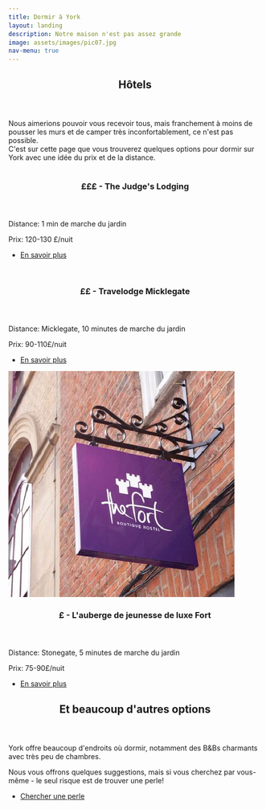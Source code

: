 ```yaml
---
title: Dormir à York
layout: landing
description: Notre maison n'est pas assez grande
image: assets/images/pic07.jpg
nav-menu: true
---
```


<!-- Main -->
<div id="main">

<!-- One -->
<section id="one">
	<div class="inner">
		<header class="major">
			<h2>Hôtels</h2>
		</header>
		Nous aimerions pouvoir vous recevoir tous, mais franchement à moins de pousser les murs et de camper très inconfortablement, ce n'est pas possible.   
    <br/>
    C'est sur cette page que vous trouverez quelques options pour dormir sur York avec une idée du prix et de la distance.
	</div>
</section>

<!-- Two -->
<section id="two" class="spotlights">
	<section>
  		<a target='_blank' rel='noreferrer noopener' href="https://www.thwaites.co.uk/hotels-and-inns/inns/judges-lodging-at-york/#" class="image">
  			<img src="{{site.url}}{{site.baseurl}}/assets/images/judgeslodging.jpg" alt="" data-position="center center" />
  		</a>
  		<div class="content">
  			<div class="inner">
  				<header class="major">
  					<h3>£££ - The Judge's Lodging</h3>
  				</header>
  				<p>Distance: 1 min de marche du jardin</p>
  				<p>Prix: 120-130 £/nuit</p>
  				<ul class="actions">
  					<li><a target='_blank' rel='noreferrer noopener' href="https://www.thwaites.co.uk/hotels-and-inns/inns/judges-lodging-at-york/#" class="button">En savoir plus</a></li>
  				</ul>
  			</div>
  		</div>
  	</section>
	<section>
  		<a target='_blank' rel='noreferrer noopener' href="https://www.travelodge.co.uk/hotels/422/York-Central-Micklegate-hotel" class="image">
  			<img src="assets/images/travelodgemicklegate.jpg" alt="" data-position="top center" />
  		</a>
  		<div class="content">
  			<div class="inner">
  				<header class="major">
  					<h3>££ - Travelodge Micklegate</h3>
  				</header>
  				<p>Distance: Micklegate, 10 minutes de marche du jardin</p>
  				<p>Prix: 90-110£/nuit</p>
  				<ul class="actions">
  					<li><a target='_blank' rel='noreferrer noopener' href="https://www.travelodge.co.uk/hotels/422/York-Central-Micklegate-hotel" class="button">En savoir plus</a></li>
  				</ul>
  			</div>
  		</div>
  	</section>
  	<section>
  		<a target='_blank' rel='noreferrer noopener' href="https://www.thefortyork.co.uk/" class="image">
  			<img src="assets/images/fortyork.jpg" alt="" data-position="top center" />
  		</a>
  		<div class="content">
  			<div class="inner">
  				<header class="major">
  					<h3>£ - L'auberge de jeunesse de luxe Fort</h3>
  				</header>
  				<p>Distance: Stonegate, 5 minutes de marche du jardin</p>
  				<p>Prix: 75-90£/nuit</p>
  				<ul class="actions">
  					<li><a target='_blank' rel='noreferrer noopener' href="https://www.thefortyork.co.uk/" class="button">En savoir plus</a></li>
  				</ul>
  			</div>
  		</div>
  	</section>
  </section>
  
  <!-- Three -->
  <section id="three">
  	<div class="inner">
  		<header class="major">
  			<h2>Et beaucoup d'autres options</h2>
  		</header>
  		<p>York offre beaucoup d'endroits où dormir, notamment des B&Bs charmants avec très peu de chambres.</p>
  		<p>Nous vous offrons quelques suggestions, mais si vous cherchez par vous-même - le seul risque est de trouver une perle!</p>
  		<ul class="actions">
  			<li><a href="https://www.google.co.uk/search?q=rooms+in+york" class="button next">Chercher une perle</a></li>
  		</ul>
  	</div>
  </section>

</div>
